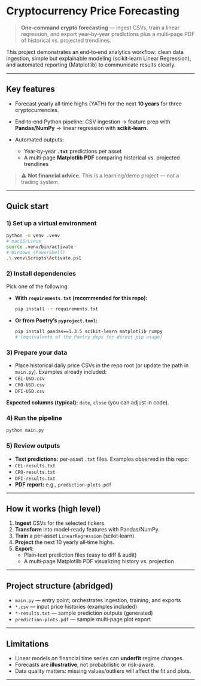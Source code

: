# Cryptocurrency Price Forecasting

> **One‑command crypto forecasting** — ingest CSVs, train a linear regression, and export year‑by‑year predictions plus a multi‑page PDF of historical vs. projected trendlines.

This project demonstrates an end‑to‑end analytics workflow: clean data ingestion, simple but explainable modeling (scikit‑learn Linear Regression), and automated reporting (Matplotlib) to communicate results clearly.

---

## Key features
- Forecast yearly all‑time highs (YATH) for the next **10 years** for three cryptocurrencies.
- End‑to‑end Python pipeline: CSV ingestion → feature prep with **Pandas/NumPy** → linear regression with **scikit‑learn**.

- Automated outputs:
  - Year‑by‑year **`.txt`** predictions per asset
  - A multi‑page **Matplotlib PDF** comparing historical vs. projected trendlines

> ⚠️ **Not financial advice.** This is a learning/demo project — not a trading system.

---

## Quick start

### 1) Set up a virtual environment
```bash
python -m venv .venv
# macOS/Linux
source .venv/bin/activate
# Windows (PowerShell)
.\.venv\Scripts\Activate.ps1
```

### 2) Install dependencies
Pick one of the following:

- **With `requirements.txt` (recommended for this repo):**
  ```bash
  pip install -r requirements.txt
  ```

- **Or from Poetry’s `pyproject.toml`:**
  ```bash
  pip install pandas==1.3.5 scikit-learn matplotlib numpy
  # (equivalents of the Poetry deps for direct pip usage)
  ```

### 3) Prepare your data
- Place historical daily price CSVs in the repo root (or update the path in `main.py`). Examples already included:
- `CEL-USD.csv`
- `CRO-USD.csv`
- `DFI-USD.csv`

**Expected columns (typical):** `date`, `close` (you can adjust in code).

### 4) Run the pipeline
```bash
python main.py
```

### 5) Review outputs
- **Text predictions:** per‑asset `.txt` files. Examples observed in this repo:
- `CEL-results.txt`
- `CRO-results.txt`
- `DFI-results.txt`
- **PDF report:** e.g., `prediction-plots.pdf`

---

## How it works (high level)
1. **Ingest** CSVs for the selected tickers.
2. **Transform** into model‑ready features with Pandas/NumPy.
3. **Train** a per‑asset `LinearRegression` (scikit‑learn).
4. **Project** the next 10 yearly all‑time highs.
5. **Export**:
   - Plain‑text prediction files (easy to diff & audit)
   - A multi‑page Matplotlib PDF visualizing history vs. projection

---

## Project structure (abridged)
- `main.py` — entry point; orchestrates ingestion, training, and exports
- `*.csv` — input price histories (examples included)
- `*-results.txt` — sample prediction outputs (generated)
- `prediction-plots.pdf` — sample multi‑page plot export

---

## Limitations
- Linear models on financial time series can **underfit** regime changes.
- Forecasts are **illustrative**, not probabilistic or risk‑aware.
- Data quality matters: missing values/outliers will affect the fit and plots.

---